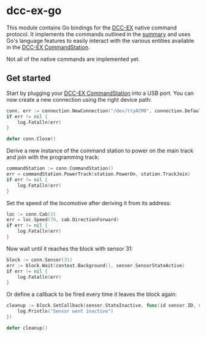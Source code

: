 # dcc-ex-go

This module contains Go bindings for the [DCC-EX](https://dcc-ex.com) native command protocol.
It implements the commands outlined in the [summary](https://dcc-ex.com/reference/software/command-summary-consolidated.html) and
uses Go's language features to easily interact with the various entities available in the [DCC-EX CommandStation](https://dcc-ex.com/ex-commandstation/index.html).

Not all of the native commands are implemented yet.

## Get started

Start by plugging your [DCC-EX CommandStation](https://dcc-ex.com/ex-commandstation/index.html) into a USB port.
You can now create a new connection using the right device path:

```go
conn, err := connection.NewConnection("/dev/ttyACM0", connection.DefaultMode)
if err != nil {
    log.Fatalln(err)
}

defer conn.Close()
```

Derive a new instance of the command station to power on the main track and join with the programming track:

```go
commandStation := conn.CommandStation()
err = commandStation.PowerTrack(station.PowerOn, station.TrackJoin)
if err != nil {
    log.Fatalln(err)
}
```

Set the speed of the locomotive after deriving it from its address:

```go
loc := conn.Cab(3)
err = loc.Speed(70, cab.DirectionForward)
if err != nil {
    log.Fatalln(err)
}
```

Now wait until it reaches the block with sensor 31:

```go
block := conn.Sensor(31)
err := block.Wait(context.Background(), sensor.SensorStateActive)
if err != nil {
    log.Fatalln(err)
}
```

Or define a callback to be fired every time it leaves the block again:

```go
cleanup := block.SetCallback(sensor.StateInactive, func(id sensor.ID, state sensor.State) {
    log.Println("Sensor went inactive")
})

defer cleanup()
```
